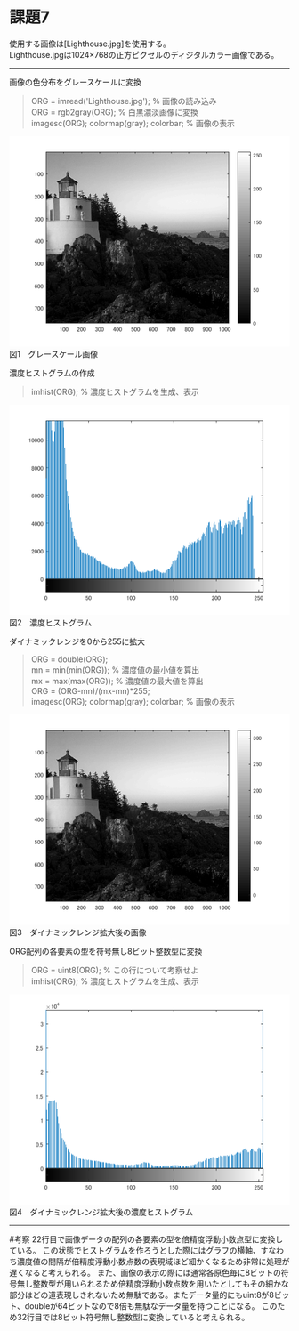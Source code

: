 # 課題7

使用する画像は[Lighthouse.jpg]を使用する。  
Lighthouse.jpgは1024×768の正方ピクセルのディジタルカラー画像である。　　

---  
画像の色分布をグレースケールに変換
> ORG = imread('Lighthouse.jpg'); % 画像の読み込み  
> ORG = rgb2gray(ORG); % 白黒濃淡画像に変換  
> imagesc(ORG); colormap(gray); colorbar; % 画像の表示  

![7-1.png](https://github.com/noritama101/MATLAB-Image-Processing-Technology/blob/master/%E8%AA%B2%E9%A1%8C/Images/7/7-1.png)  
図1　グレースケール画像

濃度ヒストグラムの作成
> imhist(ORG); % 濃度ヒストグラムを生成、表示  

![7-2.png](https://github.com/noritama101/MATLAB-Image-Processing-Technology/blob/master/%E8%AA%B2%E9%A1%8C/Images/7/7-2.png)  
図2　濃度ヒストグラム

ダイナミックレンジを0から255に拡大
> ORG = double(ORG);  
> mn = min(min(ORG)); % 濃度値の最小値を算出  
> mx = max(max(ORG)); % 濃度値の最大値を算出  
> ORG = (ORG-mn)/(mx-mn)*255;  
> imagesc(ORG); colormap(gray); colorbar; % 画像の表示  

![7-3.png](https://github.com/noritama101/MATLAB-Image-Processing-Technology/blob/master/%E8%AA%B2%E9%A1%8C/Images/7/7-3.png)  
図3　ダイナミックレンジ拡大後の画像

ORG配列の各要素の型を符号無し8ビット整数型に変換
> ORG = uint8(ORG); % この行について考察せよ  
> imhist(ORG); % 濃度ヒストグラムを生成、表示  

![7-4.png](https://github.com/noritama101/MATLAB-Image-Processing-Technology/blob/master/%E8%AA%B2%E9%A1%8C/Images/7/7-4.png)  
図4　ダイナミックレンジ拡大後の濃度ヒストグラム

---
#考察
22行目で画像データの配列の各要素の型を倍精度浮動小数点型に変換している。
この状態でヒストグラムを作ろうとした際にはグラフの横軸、すなわち濃度値の間隔が倍精度浮動小数点数の表現域ほど細かくなるため非常に処理が遅くなると考えられる。
また、画像の表示の際には通常各原色毎に8ビットの符号無し整数型が用いられるため倍精度浮動小数点数を用いたとしてもその細かな部分はどの道表現しきれないため無駄である。またデータ量的にもuint8が8ビット、doubleが64ビットなので8倍も無駄なデータ量を持つことになる。
このため32行目では8ビット符号無し整数型に変換していると考えられる。
